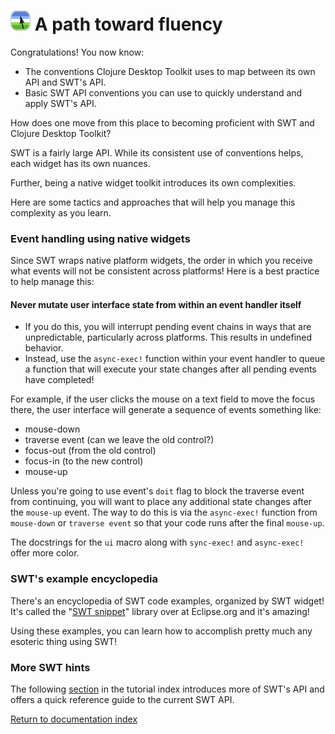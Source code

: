 # ![Logo](images/icon32x32.png) A path toward fluency

Congratulations!  You now know:

* The conventions Clojure Desktop Toolkit uses to map between its own API and SWT's API.
* Basic SWT API conventions you can use to quickly understand and apply SWT's API.

How does one move from this place to becoming proficient with SWT and Clojure Desktop Toolkit?

SWT is a fairly large API.  While its consistent use of conventions helps, each widget has its own nuances.

Further, being a native widget toolkit introduces its own complexities.

Here are some tactics and approaches that will help you manage this complexity as you learn.

### Event handling using native widgets

Since SWT wraps native platform widgets, the order in which you receive what events will not be consistent across platforms!  Here is a best practice to help manage this:

#### Never mutate user interface state from within an event handler itself

* If you do this, you will interrupt pending event chains in ways that are unpredictable, particularly across platforms.  This results in undefined behavior.
* Instead, use the `async-exec!` function within your event handler to queue a function that will execute your state changes after all pending events have completed!

For example, if the user clicks the mouse on a text field to move the focus there, the user interface will generate a sequence of events something like:

* mouse-down
* traverse event (can we leave the old control?)
* focus-out (from the old control)
* focus-in (to the new control)
* mouse-up

Unless you're going to use event's `doit` flag to block the traverse event from continuing, you will want to place any additional state changes after the `mouse-up` event.  The way to do this is via the `async-exec!` function from `mouse-down` or `traverse event` so that your code runs after the final `mouse-up`.

The docstrings for the `ui` macro along with `sync-exec!` and `async-exec!` offer more color.

### SWT's example encyclopedia

There's an encyclopedia of SWT code examples, organized by SWT widget!  It's called the "[SWT snippet](https://eclipse.dev/eclipse/swt/snippets/index.html)" library over at Eclipse.org and it's amazing!

Using these examples, you can learn how to accomplish pretty much any esoteric thing using SWT!

### More SWT hints

The following [section](000-index.md) in the tutorial index introduces more of SWT's API and offers a quick reference guide to the current SWT API.

[Return to documentation index](000-index.md)

